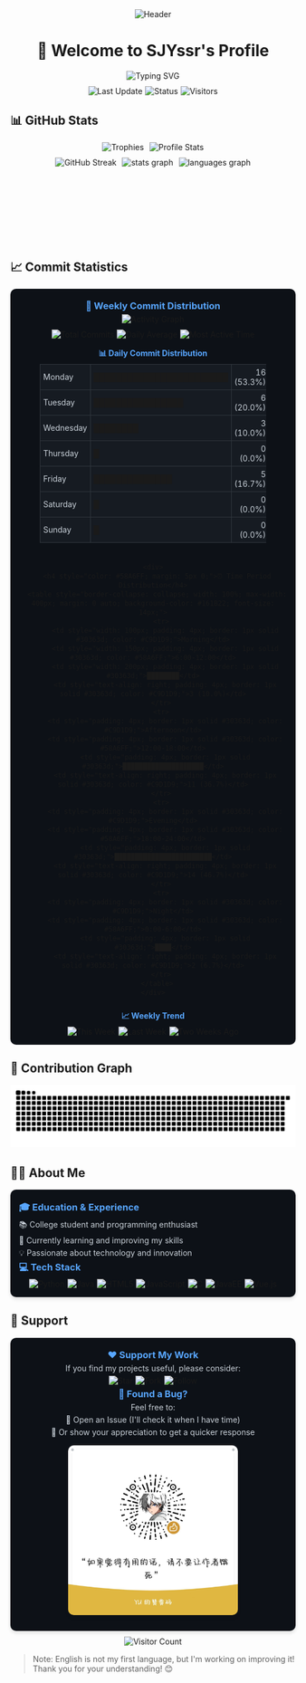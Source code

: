 <div align="center">
  <img src="https://capsule-render.vercel.app/api?type=waving&color=gradient&height=150&section=header&text=SJYssr&fontSize=80&fontAlignY=35&animation=twinkling&desc=Welcome%20to%20my%20profile!&descAlignY=51&descAlign=62" alt="Header" />
  
  <h1>👋 Welcome to SJYssr's Profile</h1>
  
  <img src="https://readme-typing-svg.demolab.com?font=Fira+Code&pause=1000&center=true&vCenter=true&width=435&lines=Welcome+to+SJYssr%F0%9F%98%8A;A+passionate+developer+%F0%9F%92%BB;Always+learning+%F0%9F%93%9A;And+improving+%F0%9F%9A%80" alt="Typing SVG" />
  
  <div style="display: flex; justify-content: center; gap: 5px; margin: 10px 0;">
    <img src="https://img.shields.io/github/last-commit/SJYssr/SJYssr?label=Last%20Update&style=for-the-badge&color=blueviolet" alt="Last Update" />
    <img src="https://img.shields.io/badge/Status-Active-success?style=for-the-badge" alt="Status" />
    <img src="https://img.shields.io/badge/Profile-Visitors-blue?style=for-the-badge" alt="Visitors" />
  </div>
</div>

## 📊 GitHub Stats

<div align="center">
  <div style="display: flex; flex-wrap: wrap; justify-content: center; gap: 10px; margin: 10px 0;">
    <img src="https://github-profile-trophy.vercel.app/?username=SJYssr&theme=onedark&row=2&column=4&margin-w=15&margin-h=15" alt="Trophies" />
    <img src="https://github-widgetbox.vercel.app/api/profile?username=SJYssr&data=followers,repositories,stars,commits&theme=dark" alt="Profile Stats" onerror="this.src='https://img.shields.io/badge/Profile-Stats-blue'" />
  </div>
  
  <div style="display: flex; flex-wrap: wrap; justify-content: center; gap: 10px; margin: 10px 0;">
    <img src="https://github-readme-streak-stats.herokuapp.com?user=SJYssr&theme=dark&hide_border=false&locale=en&short_numbers=false&background=0D1117" alt="GitHub Streak" onerror="this.src='https://img.shields.io/badge/Streak-Stats-green'" />
    <img src="https://github-readme-stats.vercel.app/api?username=SJYssr&hide_title=false&hide_rank=false&show_icons=true&include_all_commits=true&count_private=true&disable_animations=false&theme=dark&locale=en&hide_border=false&bg_color=0D1117" height="150" alt="stats graph" onerror="this.src='https://img.shields.io/badge/Stats-Graph-yellow'" />
    <img src="https://github-readme-stats.vercel.app/api/top-langs?username=SJYssr&locale=en&hide_title=false&layout=compact&card_width=320&langs_count=5&theme=dark&hide_border=false&bg_color=0D1117" height="150" alt="languages graph" onerror="this.src='https://img.shields.io/badge/Languages-Graph-red'" />
  </div>
</div>

## 📈 Commit Statistics

<div align="center" style="background-color: #0D1117; padding: 15px; border-radius: 10px; margin: 10px 0;">
  <h3 style="color: #58A6FF; margin: 5px 0;">📅 Weekly Commit Distribution</h3>
  
  <img src="https://github-readme-activity-graph.vercel.app/graph?username=SJYssr&theme=github-compact&bg_color=0D1117&color=58A6FF&line=58A6FF&point=FFFFFF&area=true&hide_border=true" alt="Activity Graph" />
  
  <div style="display: flex; justify-content: center; gap: 5px; margin: 10px 0;">
    <img src="https://img.shields.io/badge/Total%20Commits-30-orange?style=for-the-badge" alt="Total Commits" />
    <img src="https://img.shields.io/badge/Daily%20Average-7.5-blue?style=for-the-badge" alt="Daily Average" />
    <img src="https://img.shields.io/badge/Most%20Active-Evening-green?style=for-the-badge" alt="Most Active Time" />
  </div>
  
  <div style="display: flex; flex-wrap: wrap; justify-content: center; gap: 20px; margin: 10px 0;">
    <div>
      <h4 style="color: #58A6FF; margin: 5px 0;">📊 Daily Commit Distribution</h4>
      <table style="border-collapse: collapse; width: 100%; max-width: 400px; margin: 0 auto; background-color: #161B22;">
        <tr>
          <td style="width: 80px; padding: 5px; border: 1px solid #30363d; color: #C9D1D9;">Monday</td>
          <td style="width: 200px; padding: 5px; border: 1px solid #30363d;">████████████████████████</td>
          <td style="text-align: right; padding: 5px; border: 1px solid #30363d; color: #C9D1D9;">16 (53.3%)</td>
        </tr>
        <tr>
          <td style="padding: 5px; border: 1px solid #30363d; color: #C9D1D9;">Tuesday</td>
          <td style="padding: 5px; border: 1px solid #30363d;">████████████████</td>
          <td style="text-align: right; padding: 5px; border: 1px solid #30363d; color: #C9D1D9;">6 (20.0%)</td>
        </tr>
        <tr>
          <td style="padding: 5px; border: 1px solid #30363d; color: #C9D1D9;">Wednesday</td>
          <td style="padding: 5px; border: 1px solid #30363d;">████████</td>
          <td style="text-align: right; padding: 5px; border: 1px solid #30363d; color: #C9D1D9;">3 (10.0%)</td>
        </tr>
        <tr>
          <td style="padding: 5px; border: 1px solid #30363d; color: #C9D1D9;">Thursday</td>
          <td style="padding: 5px; border: 1px solid #30363d;">█</td>
          <td style="text-align: right; padding: 5px; border: 1px solid #30363d; color: #C9D1D9;">0 (0.0%)</td>
        </tr>
        <tr>
          <td style="padding: 5px; border: 1px solid #30363d; color: #C9D1D9;">Friday</td>
          <td style="padding: 5px; border: 1px solid #30363d;">██████████████</td>
          <td style="text-align: right; padding: 5px; border: 1px solid #30363d; color: #C9D1D9;">5 (16.7%)</td>
        </tr>
        <tr>
          <td style="padding: 5px; border: 1px solid #30363d; color: #C9D1D9;">Saturday</td>
          <td style="padding: 5px; border: 1px solid #30363d;">█</td>
          <td style="text-align: right; padding: 5px; border: 1px solid #30363d; color: #C9D1D9;">0 (0.0%)</td>
        </tr>
        <tr>
          <td style="padding: 5px; border: 1px solid #30363d; color: #C9D1D9;">Sunday</td>
          <td style="padding: 5px; border: 1px solid #30363d;">█</td>
          <td style="text-align: right; padding: 5px; border: 1px solid #30363d; color: #C9D1D9;">0 (0.0%)</td>
        </tr>
      </table>
    </div>
    
    <div>
      <h4 style="color: #58A6FF; margin: 5px 0;">⏰ Time Period Distribution</h4>
      <table style="border-collapse: collapse; width: 100%; max-width: 400px; margin: 0 auto; background-color: #161B22; font-size: 14px;">
        <tr>
          <td style="width: 100px; padding: 4px; border: 1px solid #30363d; color: #C9D1D9;">Morning</td>
          <td style="width: 150px; padding: 4px; border: 1px solid #30363d; color: #58A6FF;">6:00-12:00</td>
          <td style="width: 200px; padding: 4px; border: 1px solid #30363d;">████████</td>
          <td style="text-align: right; padding: 4px; border: 1px solid #30363d; color: #C9D1D9;">3 (10.0%)</td>
        </tr>
        <tr>
          <td style="padding: 4px; border: 1px solid #30363d; color: #C9D1D9;">Afternoon</td>
          <td style="padding: 4px; border: 1px solid #30363d; color: #58A6FF;">12:00-18:00</td>
          <td style="padding: 4px; border: 1px solid #30363d;">████████████████████</td>
          <td style="text-align: right; padding: 4px; border: 1px solid #30363d; color: #C9D1D9;">11 (36.7%)</td>
        </tr>
        <tr>
          <td style="padding: 4px; border: 1px solid #30363d; color: #C9D1D9;">Evening</td>
          <td style="padding: 4px; border: 1px solid #30363d; color: #58A6FF;">18:00-24:00</td>
          <td style="padding: 4px; border: 1px solid #30363d;">████████████████████████</td>
          <td style="text-align: right; padding: 4px; border: 1px solid #30363d; color: #C9D1D9;">14 (46.7%)</td>
        </tr>
        <tr>
          <td style="padding: 4px; border: 1px solid #30363d; color: #C9D1D9;">Night</td>
          <td style="padding: 4px; border: 1px solid #30363d; color: #58A6FF;">0:00-6:00</td>
          <td style="padding: 4px; border: 1px solid #30363d;">████</td>
          <td style="text-align: right; padding: 4px; border: 1px solid #30363d; color: #C9D1D9;">2 (6.7%)</td>
        </tr>
      </table>
    </div>
  </div>
  
  <h4 style="color: #58A6FF; margin: 5px 0;">📈 Weekly Trend</h4>
  <div style="display: flex; justify-content: center; flex-wrap: wrap; gap: 5px;">
    <img src="https://img.shields.io/badge/This%20Week-16%20commits-blue?style=for-the-badge" alt="This Week" />
    <img src="https://img.shields.io/badge/Last%20Week-14%20commits-green?style=for-the-badge" alt="Last Week" />
    <img src="https://img.shields.io/badge/Two%20Weeks%20Ago-0%20commits-yellow?style=for-the-badge" alt="Two Weeks Ago" />
  </div>
</div>

## 🐍 Contribution Graph

<div align="center">
  <img src="https://raw.githubusercontent.com/SJYssr/SJYssr/output/github-contribution-grid-snake.svg" alt="Snake animation" />
</div>

## 👨‍💻 About Me

<div style="background-color: #0D1117; padding: 15px; border-radius: 10px; margin: 10px 0; box-shadow: 0 4px 6px rgba(0, 0, 0, 0.1);">
  <h3 style="color: #58A6FF; margin: 5px 0;">🎓 Education & Experience</h3>
  <ul style="list-style-type: none; padding-left: 0; margin: 5px 0;">
    <li style="margin: 5px 0; color: #C9D1D9;">📚 College student and programming enthusiast</li>
    <li style="margin: 5px 0; color: #C9D1D9;">🌱 Currently learning and improving my skills</li>
    <li style="margin: 5px 0; color: #C9D1D9;">💡 Passionate about technology and innovation</li>
  </ul>

  <h3 style="color: #58A6FF; margin: 5px 0;">💻 Tech Stack</h3>
  <div style="display: flex; flex-wrap: wrap; gap: 5px; justify-content: center;">
    <img src="https://img.shields.io/badge/Python-3776AB?style=for-the-badge&logo=python&logoColor=white" alt="Python" />
    <img src="https://img.shields.io/badge/Java-ED8B00?style=for-the-badge&logo=java&logoColor=white" alt="Java" />
    <img src="https://img.shields.io/badge/HTML5-E34F26?style=for-the-badge&logo=html5&logoColor=white" alt="HTML5" />
    <img src="https://img.shields.io/badge/JavaScript-F7DF1E?style=for-the-badge&logo=javascript&logoColor=black" alt="JavaScript" />
    <img src="https://img.shields.io/badge/C-00599C?style=for-the-badge&logo=c&logoColor=white" alt="C" />
    <img src="https://img.shields.io/badge/JavaEE-007396?style=for-the-badge&logo=java&logoColor=white" alt="JavaEE" />
    <img src="https://img.shields.io/badge/Vue.js-4FC08D?style=for-the-badge&logo=vue.js&logoColor=white" alt="Vue.js" />
  </div>
</div>

## 🌟 Support

<div align="center" style="background-color: #0D1117; padding: 15px; border-radius: 10px; margin: 10px 0; box-shadow: 0 4px 6px rgba(0, 0, 0, 0.1);">
  <h3 style="color: #58A6FF; margin: 5px 0;">❤️ Support My Work</h3>
  <p style="color: #C9D1D9; margin: 5px 0;">If you find my projects useful, please consider:</p>
  <div style="display: flex; justify-content: center; gap: 5px; margin: 5px 0;">
    <img src="https://img.shields.io/badge/Star-Follow-blue?style=for-the-badge" alt="Star" />
    <img src="https://img.shields.io/badge/Fork-Contribute-green?style=for-the-badge" alt="Fork" />
    <img src="https://img.shields.io/badge/Follow-Updates-yellow?style=for-the-badge" alt="Follow" />
  </div>
  
  <h3 style="color: #58A6FF; margin: 5px 0;">🐛 Found a Bug?</h3>
  <p style="color: #C9D1D9; margin: 5px 0;">Feel free to:</p>
  <ul style="list-style-type: none; padding-left: 0; margin: 5px 0;">
    <li style="margin: 5px 0; color: #C9D1D9;">📝 Open an Issue (I'll check it when I have time)</li>
    <li style="margin: 5px 0; color: #C9D1D9;">💝 Or show your appreciation to get a quicker response</li>
  </ul>
  
  <img src="https://github.com/SJYssr/img/raw/main/1/zanshang.jpg" alt="Appreciation" width="300" style="border-radius: 10px; margin: 10px 0; box-shadow: 0 4px 6px rgba(0, 0, 0, 0.1);" />
</div>

<div align="center">
  <img src="https://profile-counter.glitch.me/SJYssr/count.svg" alt="Visitor Count" />
</div>

> Note: English is not my first language, but I'm working on improving it! Thank you for your understanding! 😊
